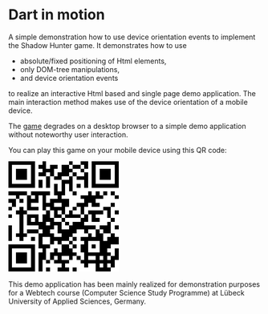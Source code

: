 # Dart in motion

A simple demonstration how to use device orientation events to
implement the Shadow Hunter game. It demonstrates how to use

- absolute/fixed positioning of Html elements,
- only DOM-tree manipulations,
- and device orientation events

to realize an interactive Html based and single page demo application. The main interaction method
makes use of the device orientation of a mobile device.

The [game](http://www.nkode.io/assets/webtech/demos/motion)
degrades on a desktop browser to a simple demo application without noteworthy user interaction.

You can play this game on your mobile device using this QR code:

<img src='web/qr.png' />

This demo application has been mainly realized for demonstration purposes for a
Webtech course (Computer Science Study Programme) at Lübeck University of Applied Sciences, Germany.